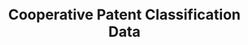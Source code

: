 ---
layout: default
bigquery: https://console.cloud.google.com/bigquery?p=patents-public-data&d=cpc&page=dataset
citation: '“Cooperative Patent Classification” by the EPO and USPTO, for public use. '
contributors: EPO, USPTO
cost: None
description: Cooperative Patent Classification Data contains the scheme and definitions
  of the Cooperative Patent Classification system for classifying patent documents.
  The CPC is the result of a partnership between the EPO and the USPTO in their joint
  effort to develop a common, internationally compatible classification system for
  technical documents, in particular patent publications, which will be used by both
  offices in the patent granting process
documentation: https://www.cooperativepatentclassification.org/cpcSchemeAndDefinitions
last_edit: 04/06/2022, 16:36:34
location: https://www.cooperativepatentclassification.org/index
maintained_by: USPTO, EPO
schema_fields:
- residualReferences
- title_part
- definition
- limitingReferences
- not_allocatable
- applicationReferences
- symbol
- status
- children
- informative_references
- parents
- title_full
- additional_only
- limiting_references
- glossary
- informativeReferences
- level
- date_revised
- ipc_concordant
- dateRevised
- childGroups
- application_references
- sizeCache
- notAllocatable
- ipcConcordant
- breakdownCode
- synonyms
- child_groups
- residual_references
- titleFull
- titlePart
- breakdown_code
shortname: cooperative_patent_classification
tags:
- patents
- science
title: Cooperative Patent Classification Data
uuid: 984374a7-16e9-4b35-9445-458daceb01bf
---